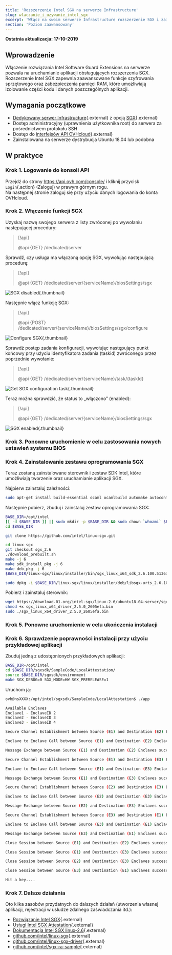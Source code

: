 ```yaml
---
title: 'Rozszerzenie Intel SGX na serwerze Infrastructure'
slug: wlaczanie_i_uzywanie_intel_sgx
excerpt: 'Włącz na swoim serwerze Infrastructure rozszerzenie SGX i zainstaluj zestaw oprogramowania SGX do systemu Linux'
section: 'Poziom zaawansowany'
---
```


**Ostatnia aktualizacja: 17-10-2019**

## Wprowadzenie

Włączenie rozwiązania Intel Software Guard Extensions na serwerze pozwala na uruchamianie aplikacji obsługujących rozszerzenia SGX.  
Rozszerzenie Intel SGX zapewnia zaawansowane funkcje szyfrowania sprzętowego oraz zabezpieczenia pamięci RAM, które umożliwiają izolowanie części kodu i danych poszczególnych aplikacji.

## Wymagania początkowe

- [Dedykowany serwer Infrastructure](https://www.ovh.pl/serwery_dedykowane/infra/){.external} z opcją [SGX](https://www.ovh.co.uk/dedicated_servers/software-guard-extensions/){.external}
- Dostęp administracyjny (uprawnienia użytkownika root) do serwera za pośrednictwem protokołu SSH
- Dostęp do [interfejsów API OVHcloud](https://api.ovh.com/console/){.external}
- Zainstalowana na serwerze dystrybucja Ubuntu 18.04 lub podobna

## W praktyce

### Krok 1\. Logowanie do konsoli API

Przejdź do strony <https://api.ovh.com/console/> i kliknij przycisk `Login`{.action} (Zaloguj) w prawym górnym rogu.  
Na następnej stronie zaloguj się przy użyciu danych logowania do konta OVHcloud.

### Krok 2\. Włączenie funkcji SGX

Uzyskaj nazwę swojego serwera z listy zwróconej po wywołaniu następującej procedury:

> [!api]
>
> @api {GET} /dedicated/server

Sprawdź, czy usługa ma włączoną opcję SGX, wywołując następującą procedurę: 

> [!api]
>
> @api {GET} /dedicated/server/{serviceName}/biosSettings/sgx

![SGX disabled](images/get-disabled.png){.thumbnail}

Następnie włącz funkcję SGX:

> [!api]
>
> @api {POST} /dedicated/server/{serviceName}/biosSettings/sgx/configure

![Configure SGX](images/post-configure.png){.thumbnail}

Sprawdź postęp zadania konfiguracji, wywołując następujący punkt końcowy przy użyciu identyfikatora zadania (taskid) zwróconego przez poprzednie wywołanie:

> [!api]
>
> @api {GET} /dedicated/server/{serviceName}/task/{taskId}

![Get SGX configuration task](images/get-task.png){.thumbnail}

Teraz można sprawdzić, że status to „włączono” (enabled):

> [!api]
>
> @api {GET} /dedicated/server/{serviceName}/biosSettings/sgx

![SGX enabled](images/get-enabled.png){.thumbnail}

### Krok 3\. Ponowne uruchomienie w celu zastosowania nowych ustawień systemu BIOS

### Krok 4\. Zainstalowanie zestawu oprogramowania SGX

Teraz zostaną zainstalowane sterownik i zestaw SDK Intel, które umożliwiają tworzenie oraz uruchamianie aplikacji SGX.  

Najpierw zainstaluj zależności:
```bash
sudo apt-get install build-essential ocaml ocamlbuild automake autoconf libtool wget python libssl-dev libcurl4-openssl-dev protobuf-compiler libprotobuf-dev debhelper cmake git
```

Następnie pobierz, zbuduj i zainstaluj zestaw oprogramowania SGX:
```bash
BASE_DIR=/opt/intel
[[ -d $BASE_DIR ]] || sudo mkdir -p $BASE_DIR && sudo chown `whoami` $BASE_DIR
cd $BASE_DIR

git clone https://github.com/intel/linux-sgx.git

cd linux-sgx
git checkout sgx_2.6
./download_prebuilt.sh
make -j 6
make sdk_install_pkg -j 6
make deb_pkg -j 6
$BASE_DIR/linux-sgx/linux/installer/bin/sgx_linux_x64_sdk_2.6.100.51363.bin --prefix=$BASE_DIR/

sudo dpkg -i $BASE_DIR/linux-sgx/linux/installer/deb/libsgx-urts_2.6.100.51363-bionic1_amd64.deb $BASE_DIR/linux-sgx/linux/installer/deb/libsgx-enclave-common_2.6.100.51363-bionic1_amd64.deb
```

Pobierz i zainstaluj sterownik:
```bash
wget https://download.01.org/intel-sgx/linux-2.6/ubuntu18.04-server/sgx_linux_x64_driver_2.5.0_2605efa.bin
chmod +x sgx_linux_x64_driver_2.5.0_2605efa.bin
sudo ./sgx_linux_x64_driver_2.5.0_2605efa.bin
```

### Krok 5\. Ponowne uruchomienie w celu ukończenia instalacji

### Krok 6\. Sprawdzenie poprawności instalacji przy użyciu przykładowej aplikacji

Zbuduj jedną z udostępnionych przykładowych aplikacji:
```bash
BASE_DIR=/opt/intel
cd $BASE_DIR/sgxsdk/SampleCode/LocalAttestation/
source $BASE_DIR/sgxsdk/environment
make SGX_DEBUG=0 SGX_MODE=HW SGX_PRERELEASE=1
```

Uruchom ją:
```bash
ovh@nsXXXX:/opt/intel/sgxsdk/SampleCode/LocalAttestation$ ./app 

Available Enclaves
Enclave1 - EnclaveID 2
Enclave2 - EnclaveID 3
Enclave3 - EnclaveID 4

Secure Channel Establishment between Source (E1) and Destination (E2) Enclaves successful !!!

Enclave to Enclave Call between Source (E1) and Destination (E2) Enclaves successful !!!

Message Exchange between Source (E1) and Destination (E2) Enclaves successful !!!

Secure Channel Establishment between Source (E1) and Destination (E3) Enclaves successful !!!

Enclave to Enclave Call between Source (E1) and Destination (E3) Enclaves successful !!!

Message Exchange between Source (E1) and Destination (E3) Enclaves successful !!!

Secure Channel Establishment between Source (E2) and Destination (E3) Enclaves successful !!!

Enclave to Enclave Call between Source (E2) and Destination (E3) Enclaves successful !!!

Message Exchange between Source (E2) and Destination (E3) Enclaves successful !!!

Secure Channel Establishment between Source (E3) and Destination (E1) Enclaves successful !!!

Enclave to Enclave Call between Source (E3) and Destination (E1) Enclaves successful !!!

Message Exchange between Source (E3) and Destination (E1) Enclaves successful !!!

Close Session between Source (E1) and Destination (E2) Enclaves successful !!!

Close Session between Source (E1) and Destination (E3) Enclaves successful !!!

Close Session between Source (E2) and Destination (E3) Enclaves successful !!!

Close Session between Source (E3) and Destination (E1) Enclaves successful !!!

Hit a key....
```

### Krok 7\. Dalsze działania

Oto kilka zasobów przydatnych do dalszych działań (utworzenia własnej aplikacji, rejestracji w usłudze zdalnego zaświadczania itd.):

- [Rozwiązanie Intel SGX](https://www.intel.pl/content/www/pl/pl/architecture-and-technology/software-guard-extensions.html){.external}
- [Usługi Intel SGX Attestation](https://software.intel.com/en-us/sgx/attestation-services){.external}
- [Dokumentacja Intel SGX linux-2.6](https://download.01.org/intel-sgx/linux-2.6/docs/){.external}
- [github.com/intel/linux-sgx](https://github.com/intel/linux-sgx){.external}
- [github.com/intel/linux-sgx-driver](https://github.com/intel/linux-sgx-driver){.external}
- [github.com/intel/sgx-ra-sample](https://github.com/intel/sgx-ra-sample){.external}
